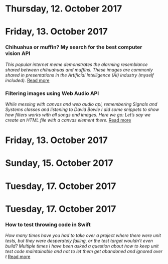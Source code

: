 
# Thursday, 12. October 2017


# Friday, 13. October 2017

### Chihuahua or muffin? My search for the best computer vision API
*This popular internet meme demonstrates the alarming resemblance shared between chihuahuas and muffins. These images are commonly shared in presentations in the Artificial Intelligence (AI) industry (myself included).* [Read more](https://medium.freecodecamp.org/chihuahua-or-muffin-my-search-for-the-best-computer-vision-api-cbda4d6b425d?source=userActivityShare-8e2470e59498-1507890799) 

### Filtering images using Web Audio API
*While messing with canvas and web audio api, remembering Signals and Systems classes and listening to David Bowie I did some snippets to show how filters works with all songs and images. Here we go:  Let’s say we create an HTML file with a canvas element there.* [Read more](https://medium.com/statuscode/filtering-images-using-web-audio-api-276555cca6ad?source=userActivityShare-8e2470e59498-1507888762) 


# Friday, 13. October 2017


# Sunday, 15. October 2017


# Tuesday, 17. October 2017


# Tuesday, 17. October 2017

### How to test throwing code in Swift
*How many times have you had to take over a project where there were unit tests, but they were desperately failing, or the test target wouldn’t even build? Multiple times I have been asked a question about how to keep unit test code maintainable and not to let them get abandoned and ignored over t* [Read more](https://medium.com/@hybridcattt/how-to-test-throwing-code-in-swift-c70a95535ee5?source=userActivityShare-8e2470e59498-1508241468) 

